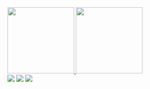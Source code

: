 <!-- ### Olá! 👋 -->

<div>
  <a href="https://github.com/dontdown">
  <img height="150em" src="https://github-readme-stats.vercel.app/api?username=dontdown&show_icons=true&theme=dark&include_all_commits=true&count_private=true"/>
  <img height="150em" src="https://github-readme-stats.vercel.app/api/top-langs/?username=dontdown&layout=compact&langs_count=7&theme=dark"/>
</div>
  
  <div>
  <a href="https://www.linkedin.com/in/gilson-felipe-6b3940197/" target="_blank"><img src="https://img.shields.io/badge/-LinkedIn-%230077B5?style=for-the-badge&logo=linkedin&logoColor=white" target="_blank"></a>
  <a href="https://discord.gg/MREh4AYaSG" target="_blank"><img src="https://img.shields.io/badge/Discord-7289DA?style=for-the-badge&logo=discord&logoColor=white" target="_blank"></a>
  <a href="https://www.twitch.tv/dontdown1" target="_blank"><img src="https://img.shields.io/badge/Twitch-9146FF?style=for-the-badge&logo=twitch&logoColor=white" target="_blank"></a>
  
  </div>
